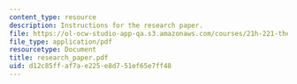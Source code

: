 ```yaml
---
content_type: resource
description: Instructions for the research paper.
file: https://ol-ocw-studio-app-qa.s3.amazonaws.com/courses/21h-221-the-places-of-migration-in-united-states-history-fall-2006/d12c85ffaf7ae225e8d751ef65e7ff48_research_paper.pdf
file_type: application/pdf
resourcetype: Document
title: research_paper.pdf
uid: d12c85ff-af7a-e225-e8d7-51ef65e7ff48
---
```

